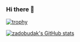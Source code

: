 ### Hi there 👋
[![trophy](https://github-profile-trophy.vercel.app/?username=zadobudak)](https://github.com/ryo-ma/github-profile-trophy)

[![zadobudak's GitHub stats](https://github-readme-stats.vercel.app/api?username=zadobudak&count_private=true&show_icons=true)](https://github.com/anuraghazra/github-readme-stats)
<!--
**zadobudak/zadobudak** is a ✨ _special_ ✨ repository because its `README.md` (this file) appears on your GitHub profile.

Here are some ideas to get you started:

- 🔭 I’m currently working on ...
- 🌱 I’m currently learning ...
- 👯 I’m looking to collaborate on ...
- 🤔 I’m looking for help with ...
- 💬 Ask me about ...
- 📫 How to reach me: ...
- 😄 Pronouns: ...
- ⚡ Fun fact: ...
-->
